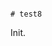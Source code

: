                                                                                                                                                                                                                                                                                                                                                     # test8

Init.
